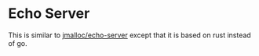 # Echo Server

This is similar to [jmalloc/echo-server](https://github.com/jmalloc/echo-server) except
that it is based on rust instead of go.

